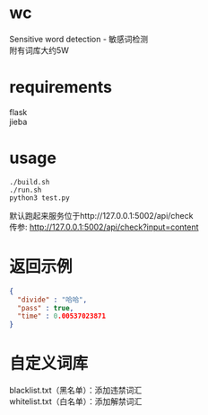 # wc
Sensitive word detection - 敏感词检测  
附有词库大约5W

# requirements
flask  
jieba

# usage
~~~shell
./build.sh
./run.sh
python3 test.py
~~~

默认跑起来服务位于http://127.0.0.1:5002/api/check  
传参: http://127.0.0.1:5002/api/check?input=content

# 返回示例 
~~~json
{
  "divide" : "哈哈",
  "pass" : true,
  "time" : 0.00537023871
}
~~~

# 自定义词库
blacklist.txt（黑名单）：添加违禁词汇  
whitelist.txt（白名单）：添加解禁词汇
